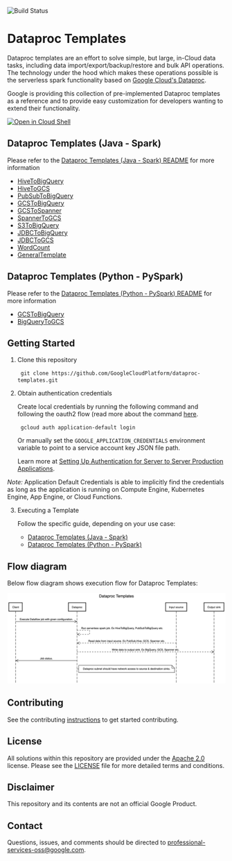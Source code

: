 ![Build Status](http://35.227.235.112/buildStatus/icon?job=dataproc-templates-build%2Fbuild-job)
# Dataproc Templates
Dataproc templates are an effort to solve simple, but large, in-Cloud data tasks, including data import/export/backup/restore and bulk API operations. The technology under the hood which makes these operations possible is the serverless spark functionality based on [Google Cloud's Dataproc](https://cloud.google.com/dataproc/).

Google is providing this collection of pre-implemented Dataproc templates as a reference and to provide easy customization for developers wanting to extend their functionality.

[![Open in Cloud Shell](http://gstatic.com/cloudssh/images/open-btn.svg)](https://console.cloud.google.com/cloudshell/editor)


## Dataproc Templates (Java - Spark)
Please refer to the [Dataproc Templates (Java - Spark) README](java/README.md)  for more information
* [HiveToBigQuery](java/src/main/java/com/google/cloud/dataproc/templates/hive/README.md)
* [HiveToGCS](java/src/main/java/com/google/cloud/dataproc/templates/hive/README.md)
* [PubSubToBigQuery](java/src/main/java/com/google/cloud/dataproc/templates/pubsub/README.md)
* [GCSToBigQuery](java/src/main/java/com/google/cloud/dataproc/templates/gcs/README.md)
* [GCSToSpanner](java/src/main/java/com/google/cloud/dataproc/templates/gcs/README.md)
* [SpannerToGCS](java/src/main/java/com/google/cloud/dataproc/templates/databases/README.md)
* [S3ToBigQuery](java/src/main/java/com/google/cloud/dataproc/templates/s3/README.md)
* [JDBCToBigQuery](java/src/main/java/com/google/cloud/dataproc/templates/jdbc/README.md)
* [JDBCToGCS](java/src/main/java/com/google/cloud/dataproc/templates/jdbc/README.md)
* [WordCount](java/src/main/java/com/google/cloud/dataproc/templates/word/WordCount.java)
* [GeneralTemplate](java/src/main/java/com/google/cloud/dataproc/templates/general/README.md)

## Dataproc Templates (Python - PySpark)
Please refer to the [Dataproc Templates (Python - PySpark) README](python/README.md) for more information
* [GCSToBigQuery](python/dataproc_templates/gcs/README.md)
* [BigQueryToGCS](python/dataproc_templates/bigquery/README.md)

## Getting Started

1) Clone this repository

        git clone https://github.com/GoogleCloudPlatform/dataproc-templates.git
2) Obtain authentication credentials

   Create local credentials by running the following command and following the
   oauth2 flow (read more about the command [here](https://cloud.google.com/sdk/gcloud/reference/auth/application-default/login).

        gcloud auth application-default login

   Or manually set the `GOOGLE_APPLICATION_CREDENTIALS` environment variable
   to point to a service account key JSON file path.

   Learn more at [Setting Up Authentication for Server to Server Production Applications](https://developers.google.com/identity/protocols/oauth2/service-account).

*Note:* Application Default Credentials is able to implicitly find the credentials as long as the application is running on Compute Engine, Kubernetes Engine, App Engine, or Cloud Functions.

3) Executing a Template 

    Follow the specific guide, depending on your use case:
   - [Dataproc Templates (Java - Spark)](java/README.md)
   - [Dataproc Templates (Python - PySpark)](python/README.md)

## Flow diagram

Below flow diagram shows execution flow for Dataproc Templates:

![Dataproc templates flow diagram](dp-templates.png)

## Contributing
See the contributing [instructions](/CONTRIBUTING.md) to get started contributing.

## License
All solutions within this repository are provided under the [Apache 2.0](https://www.apache.org/licenses/LICENSE-2.0) license. Please see the [LICENSE](/LICENSE) file for more detailed terms and conditions.

## Disclaimer
This repository and its contents are not an official Google Product.

## Contact
Questions, issues, and comments should be directed to
[professional-services-oss@google.com](mailto:professional-services-oss@google.com).

[gcf]: https://cloud.google.com/functions/
[gcf-bg]: https://cloud.google.com/functions/docs/writing/background
[logs-export]: https://cloud.google.com/logging/docs/export/
